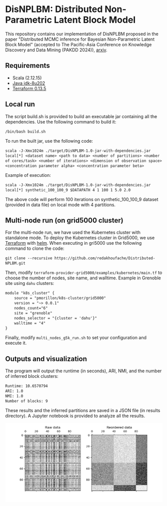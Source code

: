 # DisNPLBM: Distributed Non-Parametric Latent Block Model
This repository contains our implementation of DisNPLBM proposed in the paper "Distributed MCMC inference for Bayesian Non-Parametric Latent Block Model" (accepted to The Pacific-Asia Conference on Knowledge Discovery and Data Mining (PAKDD 2024)), [arxiv](https://arxiv.org/abs/2402.01050).

## Requirements

* Scala (2.12.15)
* [Java jdk-8u202](https://www.oracle.com/java/technologies/javase/javase8-archive-downloads.html)
* [Terraform 0.13.5](https://releases.hashicorp.com/terraform/0.13.5/)
  

## Local run

The script build.sh is provided to build an executable jar containing all the dependencies. 
Use the following command to build it: 

```
/bin/bash build.sh
```

To run the built jar, use the following code:

```
scala -J-Xmx1024m ./target/DisNPLBM-1.0-jar-with-dependencies.jar local[*] <dataset name> <path to data> <number of partitions> <number of cores/task> <number of iterations> <dimension of observation space> <concentration parameter alpha> <concentration parameter beta>
```

Example of execution:

```
scala -J-Xmx1024m ./target/DisNPLBM-1.0-jar-with-dependencies.jar local[*] synthetic_100_100_9 $DATAPATH 4 1 100 1 5.0 2.0
```
The above code will perform  100 iterations on synthetic_100_100_9 dataset (provided in data file) on local mode with 4 partitions.


## Multi-node run (on grid5000 cluster)

For the multi-node run, we have used the Kubernetes cluster with standalone mode.  To deploy the Kubernetes cluster in Grid5000, we use [Terraform](https://github.com/pmorillon/terraform-provider-grid5000) with [helm](https://github.com/bitnami/charts/tree/main/bitnami/spark).
When executing in gri5000 use the following command to clone the code:
```
git clone --recursive https://github.com/redakhoufache/Distributed-NPLBM.git
```
Then, modify `terraform-provider-grid5000/examples/kubernetes/main.tf` to choose the number of nodes, site name, and walltime.
Example in Grenoble site using `dahu` clusters:

```
module "k8s_cluster" {
    source = "pmorillon/k8s-cluster/grid5000"
    version = "~> 0.0.1"
    nodes_count="6"
    site = "grenoble"
    nodes_selector = "{cluster = 'dahu'}"
    walltime = "4"
}
```

Finally, modify `multi_nodes_g5k_run.sh` to set your configuration and execute it. 

## Outputs and visualization
The program will output the runtime (in seconds), ARI, NMI, and the number of inferred block clusters:
```
Runtime: 10.6570794
ARI: 1.0
NMI: 1.0
Number of blocks: 9
```
These results and the inferred partitions are saved in a JSON file (in results directory). A Jupyter notebook is provided to analyze all the results.

![Clusters visualization](results/coclustExample.png)
